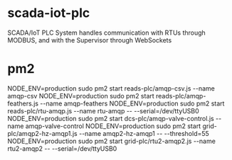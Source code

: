 # scada-iot-plc
SCADA/IoT PLC System handles communication with RTUs through MODBUS, and with the Supervisor through WebSockets

# pm2
NODE_ENV=production sudo pm2 start reads-plc/amqp-csv.js --name amqp-csv
NODE_ENV=production sudo pm2 start reads-plc/amqp-feathers.js --name amqp-feathers
NODE_ENV=production sudo pm2 start reads-plc/rtu-amqp.js --name rtu-amqp -- --serial=/dev/ttyUSB0
NODE_ENV=production sudo pm2 start dcs-plc/amqp-valve-control.js --name amqp-valve-control
NODE_ENV=production sudo pm2 start grid-plc/amqp2-hz-amqp1.js --name amqp2-hz-amqp1 -- --threshold=55
NODE_ENV=production sudo pm2 start grid-plc/rtu2-amqp2.js --name rtu2-amqp2 -- --serial=/dev/ttyUSB0